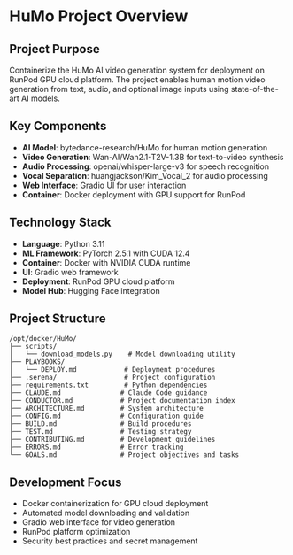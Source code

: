 # HuMo Project Overview

## Project Purpose
Containerize the HuMo AI video generation system for deployment on RunPod GPU cloud platform. The project enables human motion video generation from text, audio, and optional image inputs using state-of-the-art AI models.

## Key Components
- **AI Model**: bytedance-research/HuMo for human motion generation
- **Video Generation**: Wan-AI/Wan2.1-T2V-1.3B for text-to-video synthesis  
- **Audio Processing**: openai/whisper-large-v3 for speech recognition
- **Vocal Separation**: huangjackson/Kim_Vocal_2 for audio processing
- **Web Interface**: Gradio UI for user interaction
- **Container**: Docker deployment with GPU support for RunPod

## Technology Stack
- **Language**: Python 3.11
- **ML Framework**: PyTorch 2.5.1 with CUDA 12.4
- **Container**: Docker with NVIDIA CUDA runtime
- **UI**: Gradio web framework
- **Deployment**: RunPod GPU cloud platform
- **Model Hub**: Hugging Face integration

## Project Structure
```
/opt/docker/HuMo/
├── scripts/
│   └── download_models.py    # Model downloading utility
├── PLAYBOOKS/
│   └── DEPLOY.md            # Deployment procedures
├── .serena/                 # Project configuration
├── requirements.txt         # Python dependencies
├── CLAUDE.md               # Claude Code guidance
├── CONDUCTOR.md            # Project documentation index
├── ARCHITECTURE.md         # System architecture
├── CONFIG.md               # Configuration guide
├── BUILD.md                # Build procedures
├── TEST.md                 # Testing strategy
├── CONTRIBUTING.md         # Development guidelines
├── ERRORS.md               # Error tracking
└── GOALS.md                # Project objectives and tasks
```

## Development Focus
- Docker containerization for GPU cloud deployment
- Automated model downloading and validation
- Gradio web interface for video generation
- RunPod platform optimization
- Security best practices and secret management